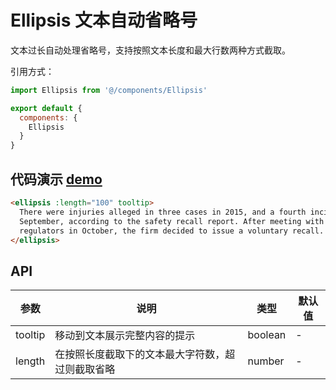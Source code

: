 # Ellipsis 文本自动省略号

文本过长自动处理省略号，支持按照文本长度和最大行数两种方式截取。

引用方式：

```javascript
import Ellipsis from '@/components/Ellipsis'

export default {
  components: {
    Ellipsis
  }
}
```

## 代码演示 [demo](https://pro.loacg.com/test/home)

```html
<ellipsis :length="100" tooltip>
  There were injuries alleged in three cases in 2015, and a fourth incident in
  September, according to the safety recall report. After meeting with US
  regulators in October, the firm decided to issue a voluntary recall.
</ellipsis>
```

## API

| 参数    | 说明                                             | 类型    | 默认值 |
| ------- | ------------------------------------------------ | ------- | ------ |
| tooltip | 移动到文本展示完整内容的提示                     | boolean | -      |
| length  | 在按照长度截取下的文本最大字符数，超过则截取省略 | number  | -      |
